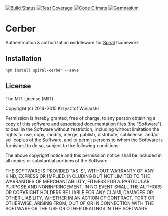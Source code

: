 [![Build Status](https://img.shields.io/travis/kwiniarski/spiral-cerber.svg?style=flat-square)](https://travis-ci.org/kwiniarski/spiral-cerber)
[![Test Coverage](https://img.shields.io/codeclimate/coverage/github/kwiniarski/spiral-cerber.svg?style=flat-square)](https://codeclimate.com/github/kwiniarski/spiral-cerber)
[![Code Climate](https://img.shields.io/codeclimate/github/kwiniarski/spiral-cerber.svg?style=flat-square)](https://codeclimate.com/github/kwiniarski/spiral-cerber)
[![Gemnasium](https://img.shields.io/gemnasium/kwiniarski/spiral-cerber.svg?style=flat-square)](https://gemnasium.com/kwiniarski/spiral-cerber)

# Cerber

Authentication & authorization middleware for [Spiral](https://github.com/kwiniarski/spiral) framework


## Installation

```
npm install spiral-cerber --save
```

## License

The MIT License (MIT)

Copyright (c) 2014-2015 Krzysztof Winiarski

Permission is hereby granted, free of charge, to any person obtaining a copy
of this software and associated documentation files (the "Software"), to deal
in the Software without restriction, including without limitation the rights
to use, copy, modify, merge, publish, distribute, sublicense, and/or sell
copies of the Software, and to permit persons to whom the Software is
furnished to do so, subject to the following conditions:

The above copyright notice and this permission notice shall be included in all
copies or substantial portions of the Software.

THE SOFTWARE IS PROVIDED "AS IS", WITHOUT WARRANTY OF ANY KIND, EXPRESS OR
IMPLIED, INCLUDING BUT NOT LIMITED TO THE WARRANTIES OF MERCHANTABILITY,
FITNESS FOR A PARTICULAR PURPOSE AND NONINFRINGEMENT. IN NO EVENT SHALL THE
AUTHORS OR COPYRIGHT HOLDERS BE LIABLE FOR ANY CLAIM, DAMAGES OR OTHER
LIABILITY, WHETHER IN AN ACTION OF CONTRACT, TORT OR OTHERWISE, ARISING FROM,
OUT OF OR IN CONNECTION WITH THE SOFTWARE OR THE USE OR OTHER DEALINGS IN THE
SOFTWARE.
